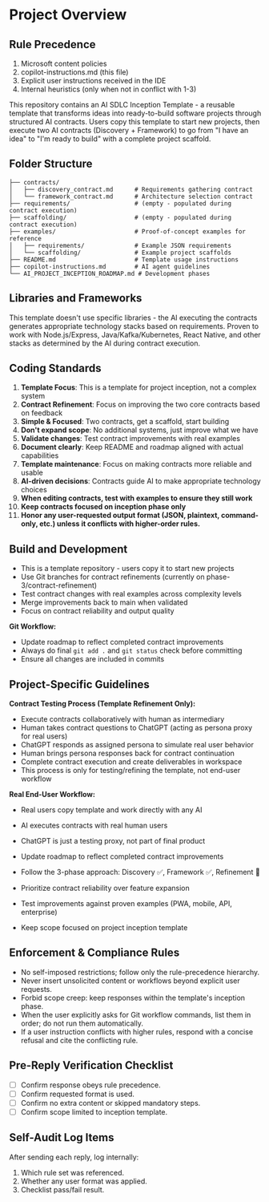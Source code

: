 # Project Overview

## Rule Precedence

1. Microsoft content policies
2. copilot-instructions.md (this file)
3. Explicit user instructions received in the IDE
4. Internal heuristics (only when not in conflict with 1-3)

This repository contains an AI SDLC Inception Template - a reusable template that transforms ideas into ready-to-build software projects through structured AI contracts. Users copy this template to start new projects, then execute two AI contracts (Discovery + Framework) to go from "I have an idea" to "I'm ready to build" with a complete project scaffold.

## Folder Structure

```
├── contracts/
│   ├── discovery_contract.md      # Requirements gathering contract
│   └── framework_contract.md      # Architecture selection contract
├── requirements/                  # (empty - populated during contract execution)
├── scaffolding/                   # (empty - populated during contract execution)
├── examples/                      # Proof-of-concept examples for reference
│   ├── requirements/              # Example JSON requirements
│   └── scaffolding/               # Example project scaffolds
├── README.md                      # Template usage instructions
├── copilot-instructions.md        # AI agent guidelines
└── AI_PROJECT_INCEPTION_ROADMAP.md # Development phases
```

## Libraries and Frameworks

This template doesn't use specific libraries - the AI executing the contracts generates appropriate technology stacks based on requirements. Proven to work with Node.js/Express, Java/Kafka/Kubernetes, React Native, and other stacks as determined by the AI during contract execution.

## Coding Standards

1. **Template Focus**: This is a template for project inception, not a complex system
2. **Contract Refinement**: Focus on improving the two core contracts based on feedback
3. **Simple & Focused**: Two contracts, get a scaffold, start building
4. **Don't expand scope**: No additional systems, just improve what we have
5. **Validate changes**: Test contract improvements with real examples
6. **Document clearly**: Keep README and roadmap aligned with actual capabilities
7. **Template maintenance**: Focus on making contracts more reliable and usable
8. **AI-driven decisions**: Contracts guide AI to make appropriate technology choices
9. **When editing contracts, test with examples to ensure they still work**
10. **Keep contracts focused on inception phase only**
11. **Honor any user-requested output format (JSON, plaintext, command-only, etc.) unless it conflicts with higher-order rules.**

## Build and Development

- This is a template repository - users copy it to start new projects
- Use Git branches for contract refinements (currently on phase-3/contract-refinement)
- Test contract changes with real examples across complexity levels
- Merge improvements back to main when validated
- Focus on contract reliability and output quality

**Git Workflow:**

- Update roadmap to reflect completed contract improvements
- Always do final `git add .` and `git status` check before committing
- Ensure all changes are included in commits

## Project-Specific Guidelines

**Contract Testing Process (Template Refinement Only):**

- Execute contracts collaboratively with human as intermediary
- Human takes contract questions to ChatGPT (acting as persona proxy for real users)
- ChatGPT responds as assigned persona to simulate real user behavior
- Human brings persona responses back for contract continuation
- Complete contract execution and create deliverables in workspace
- This process is only for testing/refining the template, not end-user workflow

**Real End-User Workflow:**

- Real users copy template and work directly with any AI
- AI executes contracts with real human users
- ChatGPT is just a testing proxy, not part of final product

- Update roadmap to reflect completed contract improvements
- Follow the 3-phase approach: Discovery ✅, Framework ✅, Refinement 🚧
- Prioritize contract reliability over feature expansion
- Test improvements against proven examples (PWA, mobile, API, enterprise)
- Keep scope focused on project inception template

## Enforcement & Compliance Rules

- No self-imposed restrictions; follow only the rule-precedence hierarchy.
- Never insert unsolicited content or workflows beyond explicit user requests.
- Forbid scope creep: keep responses within the template's inception phase.
- When the user explicitly asks for Git workflow commands, list them in order; do not run them automatically.
- If a user instruction conflicts with higher rules, respond with a concise refusal and cite the conflicting rule.

## Pre-Reply Verification Checklist

- [ ] Confirm response obeys rule precedence.
- [ ] Confirm requested format is used.
- [ ] Confirm no extra content or skipped mandatory steps.
- [ ] Confirm scope limited to inception template.

## Self-Audit Log Items

After sending each reply, log internally:

1. Which rule set was referenced.
2. Whether any user format was applied.
3. Checklist pass/fail result.

```

```
